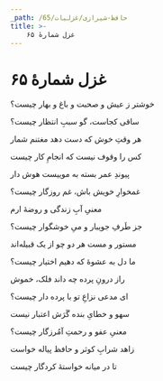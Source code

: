 ```yaml
---
_path: /حافظ-شیرازی/غزلیات/65
title: >-
    غزل شمارهٔ ۶۵
---
```

# غزل شمارهٔ ۶۵

<div class="b" id="bn1"><div class="m1"><p>خوشتر ز عیش و صحبت و باغ و بهار چیست؟</p></div>
<div class="m2"><p>ساقی کجاست، گو سببِ انتظار چیست؟</p></div></div>
<div class="b" id="bn2"><div class="m1"><p>هر وقتِ خوش که دست دهد مغتنم شمار</p></div>
<div class="m2"><p>کس را وقوف نیست که انجامِ کار چیست</p></div></div>
<div class="b" id="bn3"><div class="m1"><p>پیوندِ عمر بسته به موییست هوش دار</p></div>
<div class="m2"><p>غمخوارِ خویش باش، غم روزگار چیست؟</p></div></div>
<div class="b" id="bn4"><div class="m1"><p>معنیِ آبِ زندگی و روضهٔ ارم</p></div>
<div class="m2"><p>جز طَرفِ جویبار و میِ خوشگوار چیست؟</p></div></div>
<div class="b" id="bn5"><div class="m1"><p>مستور و مست هر دو چو از یک قبیله‌اند</p></div>
<div class="m2"><p>ما دل به عشوهٔ که دهیم اختیار چیست؟</p></div></div>
<div class="b" id="bn6"><div class="m1"><p>راز درونِ پرده چه داند فلک، خموش</p></div>
<div class="m2"><p>ای مدعی نزاعِ تو با پرده دار چیست؟</p></div></div>
<div class="b" id="bn7"><div class="m1"><p>سهو و خطایِ بنده گَرَش اعتبار نیست</p></div>
<div class="m2"><p>معنیِ عفو و رحمتِ آمُرزگار چیست؟</p></div></div>
<div class="b" id="bn8"><div class="m1"><p>زاهد شرابِ کوثر و حافظ پیاله خواست</p></div>
<div class="m2"><p>تا در میانه خواستهٔ کردگار چیست</p></div></div>

